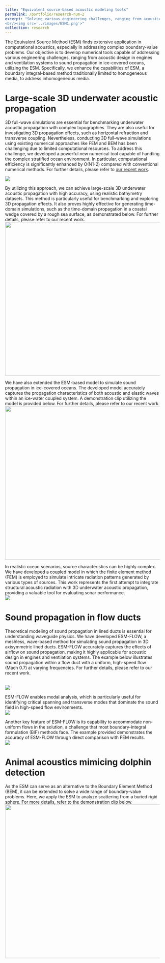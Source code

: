 ```yaml
---
title: "Equivalent source-based acoustic modeling tools"
permalink: /portfolio/research-num-2
excerpt: "Solving various engineering challenges, ranging from acoustic design in engines and ventilation systems to sound propagation in ice-covered oceans, using the powerful equivalent source method
<br/><img src='../images/ESM1.png'>"
collection: research
---
```


The Equivalent Source Method (ESM) finds extensive application in computational acoustics, especially in addressing complex boundary-value problems. Our objective is to develop numerical tools capable of addressing various engineering challenges, ranging from acoustic design in engines and ventilation systems to sound propagation in ice-covered oceans, utilizing the ESM. Specifically, we enhance the capabilities of ESM, a boundary integral-based method traditionally limited to homogeneous media, to address inhomogeneous media.

Large-scale 3D underwater acoustic propagation
======
3D full-wave simulations are essential for benchmarking underwater acoustic propagation with complex topographies. They are also useful for investigating 3D propagation effects, such as horizontal refraction and transverse coupling. Nevertheless, conducting 3D full-wave simulations using existing numerical approaches like FEM and BEM has been challenging due to limited computational resources. To address this challenge, we developed a powerful new numerical tool capable of handling the complex stratified ocean environment. In particular, computational efficiency is significantly enhanced by O(N1-2) compared with conventional numerical methods. For further details, please refer to [our recent work]('https://pubs.aip.org/asa/jasa/article/150/4/2854/996056/Modeling-three-dimensional-underwater-acoustic').

<img src='../images/ESM2.png'>

By utilizing this approach, we can achieve large-scale 3D underwater acoustic propagation with high accuracy, using realistic bathymetry datasets. This method is particularly useful for benchmarking and exploring 3D propagation effects. It also proves highly effective for generating time-domain simulations, such as the time-domain propagation in a coastal wedge covered by a rough sea surface, as demonstrated below. For further details, please refer to our recent work.
<br/><img src='../images/ESM3.gif' width="1000" height="500">

We have also extended the ESM-based model to simulate sound propagation in ice-covered oceans. The developed model accurately captures the propagation characteristics of both acoustic and elastic waves within an ice-water coupled system. A demonstration clip utilizing the model is provided below. For further details, please refer to our recent work.
<br/><img src='../images/ESM4.gif' width="1000" height="500">

In realistic ocean scenarios, source characteristics can be highly complex. We have developed a coupled model in which the finite element method (FEM) is employed to simulate intricate radiation patterns generated by various types of sources. This work represents the first attempt to integrate structural acoustic radiation with 3D underwater acoustic propagation, providing a valuable tool for evaluating sonar performance.
<br/><img src='../images/ESM5.png'>

Sound propagation in flow ducts
======
Theoretical modeling of sound propagation in lined ducts is essential for understanding waveguide physics. We have developed ESM-FLOW, a meshless, wave-based method for simulating sound propagation in 3D axisymmetric lined ducts. ESM-FLOW accurately captures the effects of airflow on sound propagation, making it highly applicable for acoustic design in engines and ventilation systems. The example below illustrates sound propagation within a flow duct with a uniform, high-speed flow (Mach 0.7) at varying frequencies. For further details, please refer to our recent work.

<br/><img src='../images/ESM6.png'>

ESM-FLOW enables modal analysis, which is particularly useful for identifying critical spanning and transverse modes that dominate the sound field in high-speed flow environments.
<br/><img src='../images/ESM6-2.png'>

Another key feature of ESM-FLOW is its capability to accommodate non-uniform flows in the solution, a challenge that most boundary-integral formulation (BIF) methods face. The example provided demonstrates the accuracy of ESM-FLOW through direct comparison with FEM results.
<br/><img src='../images/ESM6-3.png'>

Animal acoustics mimicing dolphin detection
======

As the ESM can serve as an alternative to the Boundary Element Method (BEM), it can be extended to solve a wide range of boundary-value problems. Here, we apply the ESM to analyze scattering from a buried rigid sphere. For more details, refer to the demonstration clip below.
<br/><img src='../images/ESM7.gif' width="1000" height="500">
